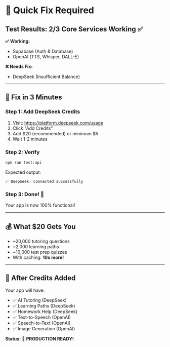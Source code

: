 # 🚨 Quick Fix Required

## Test Results: 2/3 Core Services Working ✅

**✅ Working:**
- Supabase (Auth & Database)
- OpenAI (TTS, Whisper, DALL-E)

**❌ Needs Fix:**
- DeepSeek (Insufficient Balance)

---

## 🔧 Fix in 3 Minutes

### Step 1: Add DeepSeek Credits

1. Visit: https://platform.deepseek.com/usage
2. Click "Add Credits"
3. Add $20 (recommended) or minimum $5
4. Wait 1-2 minutes

### Step 2: Verify

```bash
npm run test:api
```

Expected output:
```
✅ DeepSeek: Connected successfully
```

### Step 3: Done! 🎉

Your app is now 100% functional!

---

## 💰 What $20 Gets You

- ~20,000 tutoring questions
- ~2,000 learning paths
- ~10,000 test prep quizzes
- With caching: **10x more!**

---

## 🚀 After Credits Added

Your app will have:
- ✅ AI Tutoring (DeepSeek)
- ✅ Learning Paths (DeepSeek)
- ✅ Homework Help (DeepSeek)
- ✅ Text-to-Speech (OpenAI)
- ✅ Speech-to-Text (OpenAI)
- ✅ Image Generation (OpenAI)

**Status:** 🚀 **PRODUCTION READY!**

